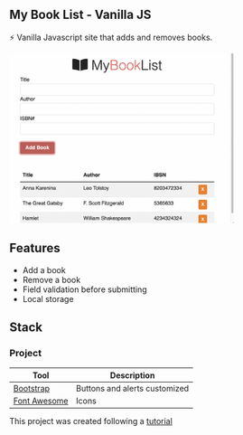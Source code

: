 ## My Book List - Vanilla JS
⚡ Vanilla Javascript site that adds and removes books.  

<img src="https://raw.githubusercontent.com/jtc27/BookList-Javascript-Vanilla/main/mybooklist.png" height="300">

## Features
* Add a book
* Remove a book
* Field validation before submitting
* Local storage

## Stack

### Project

| Tool  | Description |
| ------------- | ------------- |
|  [Bootstrap](https://getbootstrap.com/)  | Buttons and alerts customized  |
| [Font Awesome](https://fontawesome.com/) | Icons  |

This project was created following a [tutorial](https://www.youtube.com/watch?v=JaMCxVWtW58) 



